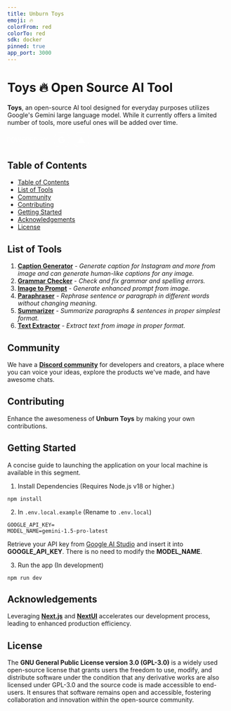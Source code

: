 ```yaml
---
title: Unburn Toys
emoji: 🔥
colorFrom: red
colorTo: red
sdk: docker
pinned: true
app_port: 3000
---
```


<div>
<h1>Toys 🔥 Open Source AI Tool</h1>
</div>

**Toys**, an open-source AI tool designed for everyday purposes utilizes Google's Gemini large language model. While it currently offers a limited number of tools, more useful ones will be added over time.

<svg width="185" height="33.74" viewBox="0 0 488 89" fill="none" xmlns="http://www.w3.org/2000/svg">
<rect x="400.5" y="0.5" width="87" height="88" rx="31.5" stroke="white"/>
<path d="M444.159 25L467.318 65H421L444.159 25Z" fill="white"/>
<rect x="282.5" y="0.5" width="87" height="88" rx="31.5" stroke="white"/>
<path d="M346 45.4545C346 44.0364 345.87 42.6727 345.629 41.3636H326.408V49.1091H337.391C336.909 51.6 335.462 53.7091 333.291 55.1273V60.1636H339.915C343.774 56.6727 346 51.5455 346 45.4545Z" fill="white"/>
<path d="M326.408 65C331.918 65 336.538 63.2182 339.915 60.1636L333.291 55.1273C331.473 56.3273 329.154 57.0545 326.408 57.0545C321.102 57.0545 316.594 53.5455 314.98 48.8182H308.189V53.9818C311.547 60.5091 318.43 65 326.408 65Z" fill="white"/>
<path d="M314.98 48.8C314.571 47.6 314.33 46.3273 314.33 45C314.33 43.6727 314.571 42.4 314.98 41.2V36.0364H308.189C306.798 38.7273 306 41.7636 306 45C306 48.2364 306.798 51.2727 308.189 53.9636L313.477 49.9273L314.98 48.8Z" fill="white"/>
<path d="M326.408 32.9636C329.414 32.9636 332.085 33.9818 334.219 35.9455L340.063 30.2182C336.519 26.9818 331.918 25 326.408 25C318.43 25 311.547 29.4909 308.189 36.0364L314.98 41.2C316.594 36.4727 321.102 32.9636 326.408 32.9636Z" fill="white"/>
<path d="M0 59.274V30.574H10.619C12.3137 30.574 13.8307 30.902 15.17 31.558C16.5367 32.1867 17.6163 33.1023 18.409 34.305C19.2017 35.5077 19.598 36.97 19.598 38.692V39.184C19.598 40.906 19.188 42.382 18.368 43.612C17.5753 44.8147 16.4957 45.7303 15.129 46.359C13.7897 46.9877 12.2863 47.302 10.619 47.302H2.624V59.274H0ZM2.624 44.924H10.332C12.382 44.924 13.9947 44.4183 15.17 43.407C16.3727 42.3957 16.974 40.9743 16.974 39.143V38.733C16.974 36.8743 16.3863 35.453 15.211 34.469C14.063 33.4577 12.4367 32.952 10.332 32.952H2.624V44.924Z" fill="white"/>
<path d="M34.711 59.848C31.349 59.848 28.6703 58.864 26.675 56.896C24.6797 54.9007 23.682 51.9897 23.682 48.163V41.685C23.682 37.8583 24.6797 34.961 26.675 32.993C28.6703 30.9977 31.349 30 34.711 30C38.073 30 40.7517 30.9977 42.747 32.993C44.7423 34.961 45.74 37.8583 45.74 41.685V48.163C45.74 51.9897 44.7423 54.9007 42.747 56.896C40.7517 58.864 38.073 59.848 34.711 59.848ZM34.711 57.47C37.3897 57.47 39.4533 56.6637 40.902 55.051C42.378 53.4383 43.116 51.1697 43.116 48.245V41.603C43.116 38.6783 42.378 36.4097 40.902 34.797C39.4533 33.1843 37.3897 32.378 34.711 32.378C32.0597 32.378 29.996 33.1843 28.52 34.797C27.044 36.4097 26.306 38.6783 26.306 41.603V48.245C26.306 51.1697 27.044 53.4383 28.52 55.051C29.996 56.6637 32.0597 57.47 34.711 57.47Z" fill="white"/>
<path d="M54.7273 59.274L49.6843 30.574H52.3493L56.9413 57.716H57.4333L63.3783 30.574H68.2163L74.1613 57.716H74.6533L79.2453 30.574H81.9103L76.8673 59.274H71.9883L66.0433 32.132H65.5513L59.6063 59.274H54.7273Z" fill="white"/>
<path d="M87.085 59.274V30.574H104.428V32.952H89.709V43.694H103.28V46.072H89.709V56.896H104.592V59.274H87.085Z" fill="white"/>
<path d="M110.348 59.274V30.574H121.582C123.358 30.574 124.916 30.8747 126.256 31.476C127.622 32.0773 128.688 32.952 129.454 34.1C130.246 35.2207 130.643 36.5873 130.643 38.2V38.61C130.643 40.5507 130.178 42.0813 129.249 43.202C128.319 44.2953 127.226 45.0197 125.969 45.375V45.867C126.925 45.8943 127.732 46.195 128.388 46.769C129.044 47.343 129.372 48.2587 129.372 49.516V59.274H126.748V49.803C126.748 48.9283 126.502 48.2587 126.01 47.794C125.545 47.3293 124.834 47.097 123.878 47.097H112.972V59.274H110.348ZM112.972 44.719H121.336C123.468 44.719 125.108 44.227 126.256 43.243C127.431 42.2317 128.019 40.7967 128.019 38.938V38.733C128.019 36.8743 127.445 35.453 126.297 34.469C125.176 33.4577 123.522 32.952 121.336 32.952H112.972V44.719Z" fill="white"/>
<path d="M136.213 59.274V30.574H153.556V32.952H138.837V43.694H152.408V46.072H138.837V56.896H153.72V59.274H136.213Z" fill="white"/>
<path d="M157.918 59.274V56.896H162.018V32.952H157.918V30.574H168.824C172.568 30.574 175.479 31.5307 177.557 33.444C179.661 35.33 180.714 38.282 180.714 42.3V47.589C180.714 51.607 179.661 54.559 177.557 56.445C175.479 58.331 172.568 59.274 168.824 59.274H157.918ZM164.642 56.896H168.824C171.83 56.896 174.126 56.1717 175.712 54.723C177.297 53.2743 178.09 50.9373 178.09 47.712V42.177C178.09 38.9243 177.297 36.5873 175.712 35.166C174.126 33.7173 171.83 32.993 168.824 32.993H164.642V56.896Z" fill="white"/>
<path d="M195.634 59.274V56.896H199.734V32.952H195.634V30.574H209.861C211.501 30.574 212.964 30.8747 214.248 31.476C215.533 32.0773 216.531 32.9247 217.241 34.018C217.979 35.084 218.348 36.3277 218.348 37.749V38.077C218.348 39.4163 218.089 40.5233 217.569 41.398C217.05 42.2727 216.421 42.956 215.683 43.448C214.945 43.94 214.221 44.2953 213.51 44.514V45.006C214.221 45.17 214.945 45.5117 215.683 46.031C216.449 46.523 217.077 47.2063 217.569 48.081C218.089 48.9557 218.348 50.0627 218.348 51.402V51.812C218.348 53.37 217.966 54.7093 217.2 55.83C216.462 56.9507 215.437 57.8117 214.125 58.413C212.841 58.987 211.378 59.274 209.738 59.274H195.634ZM202.358 56.896H209.492C211.542 56.896 213.087 56.4177 214.125 55.461C215.191 54.5043 215.724 53.2197 215.724 51.607V51.279C215.724 49.6663 215.191 48.3817 214.125 47.425C213.087 46.4683 211.542 45.99 209.492 45.99H202.358V56.896ZM202.358 43.612H209.656C211.542 43.612 213.018 43.1473 214.084 42.218C215.178 41.2613 215.724 40.0177 215.724 38.487V38.077C215.724 36.5463 215.178 35.3163 214.084 34.387C213.018 33.4303 211.542 32.952 209.656 32.952H202.358V43.612Z" fill="white"/>
<path d="M231.082 59.274V47.917L220.668 30.574H223.784L232.148 44.924H232.64L241.004 30.574H244.12L233.706 47.917V59.274H231.082Z" fill="white"/>
</svg>

## Table of Contents
- [Table of Contents](#table-of-contents)
- [List of Tools](#list-of-tools)
- [Community](#community)
- [Contributing](#contributing)
- [Getting Started](#getting-started)
- [Acknowledgements](#acknowledgements)
- [License](#license)

## List of Tools
1. **[Caption Generator](https://toys.unburn.tech/caption-generator)** - *Generate caption for Instagram and more from image and can generate human-like captions for any image.*
2. **[Grammar Checker](https://toys.unburn.tech/grammar-checker)** - *Check and fix grammar and spelling errors.*
3. **[Image to Prompt](https://toys.unburn.tech/image-to-prompt)** - *Generate enhanced prompt from image.*
4. **[Paraphraser](https://toys.unburn.tech/paraphraser)** - *Rephrase sentence or paragraph in different words without changing meaning.*
5. **[Summarizer](https://toys.unburn.tech/summarizer)** - *Summarize paragraphs & sentences in proper simplest format.*
6. **[Text Extractor](https://toys.unburn.tech/text-extractor)** - *Extract text from image in proper format.*

## Community
We have a **[Discord community](https://discord.gg/Edy7rNEY9t)** for developers and creators, a place where you can voice your ideas, explore the products we've made, and have awesome chats. 

## Contributing
Enhance the awesomeness of **Unburn Toys** by making your own contributions.

## Getting Started
A concise guide to launching the application on your local machine is available in this segment. 

1. Install Dependencies (Requires Node.js v18 or higher.)

```
npm install
```

2. In `.env.local.example` (Rename to `.env.local`)
```
GOOGLE_API_KEY=
MODEL_NAME=gemini-1.5-pro-latest
```

Retrieve your API key from [Google AI Studio](https://aistudio.google.com/) and insert it into **GOOGLE_API_KEY**. There is no need to modify the **MODEL_NAME**.

3. Run the app (In development)
```
npm run dev
```

## Acknowledgements
Leveraging **[Next.js](https://nextjs.org/)** and **[NextUI](https://nextui.org/)** accelerates our development process, leading to enhanced production efficiency.

## License
The **GNU General Public License version 3.0 (GPL-3.0)** is a widely used open-source license that grants users the freedom to use, modify, and distribute software under the condition that any derivative works are also licensed under GPL-3.0 and the source code is made accessible to end-users. It ensures that software remains open and accessible, fostering collaboration and innovation within the open-source community.